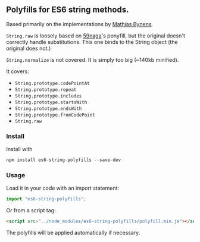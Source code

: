 ## Polyfills for ES6 string methods.

Based primarily on the implementations by [Mathias Bynens](https://github.com/mathiasbynens).

`String.raw` is loosely based on [59naga](https://github.com/59naga/string-raw)'s ponyfill, but the original doesn't correctly handle substitutions. This one binds to the String object (the original does not.)

`String.normalize` is not covered. It is simply too big (~140kb minified).

It covers:

- `String.prototype.codePointAt`
- `String.prototype.repeat`
- `String.prototype.includes`
- `String.prototype.startsWith`
- `String.prototype.endsWith`
- `String.prototype.fromCodePoint`
- `String.raw`

### Install
Install with
```javascript
npm install es6-string-polyfills --save-dev
```

### Usage
Load it in your code with an import statement:
```javascript
import "es6-string-polyfills";
```
Or from a script tag:
```html
<script src="../node_modules/es6-string-polyfills/polyfill.min.js"></script>
```

The polyfills will be applied automatically if necessary.
